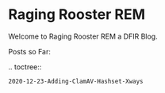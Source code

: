 Raging Rooster REM
============

Welcome to Raging Rooster REM a DFIR Blog.

Posts so Far:

.. toctree::

    2020-12-23-Adding-ClamAV-Hashset-Xways
